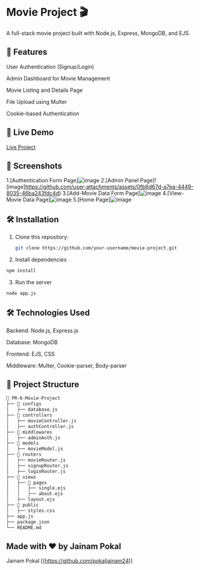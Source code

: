
# Movie Project 🎬

A full-stack movie project built with Node.js, Express, MongoDB, and EJS.

## 📌 Features

User Authentication (Signup/Login)

Admin Dashboard for Movie Management

Movie Listing and Details Page

File Upload using Multer

Cookie-based Authentication

## 🚀 Live Demo
[Live Project](https://pr-6-movie-project.onrender.com) <!-- Replace with actual hosted link -->

## 📸 Screenshots
1.[Authentication Form Page]![image](https://github.com/user-attachments/assets/ad8e6ecd-5087-414d-88c2-f63fdef7e4d0) <!-- Add screenshots in a 'screenshots' folder -->
2.[Admin Panel Page]![image]https://github.com/user-attachments/assets/0fb6d67d-a7ea-4449-8035-46ba243fdc4d) <!-- Add screenshots in a 'screenshots' folder -->
3.[Add-Movie Data Form Page]![image](https://github.com/user-attachments/assets/22f5b106-bb62-47cf-b131-e18b6a5ef99b) <!-- Add screenshots in a 'screenshots' folder -->
4.[View-Movie Data Page]![image](https://github.com/user-attachments/assets/e883f859-bec8-46e4-b341-b1ce266ab6cf) <!-- Add screenshots in a 'screenshots' folder -->
5.[Home Page]![image](https://github.com/user-attachments/assets/c9604804-9918-4cbb-9727-5dc5dec56cef) <!-- Add screenshots in a 'screenshots' folder -->

## 🛠️ Installation
1. Clone this repository:
   ```sh
   git clone https://github.com/your-username/movie-project.git
   ```
2. Install dependencies
  ```sh
  npm install
  ```
3. Run the server
  ```sh
  node app.js
  ```

## 🛠 Technologies Used

Backend: Node.js, Express.js

Database: MongoDB

Frontend: EJS, CSS

Middleware: Multer, Cookie-parser, Body-parser

## 📂 Project Structure

```sh
📁 PR-6-Movie-Project
├── 📂 configs
│   ├── database.js
├── 📂 controllers
│   ├── movieController.js
│   ├── authController.js
├── 📂 middlewares
│   ├── adminAuth.js
├── 📂 models
│   ├── movieModel.js
├── 📂 routers
│   ├── movieRouter.js
│   ├── signupRouter.js
│   ├── loginRouter.js
├── 📂 views
│   ├── 📂 pages
│   │   ├── single.ejs
│   │   ├── about.ejs
│   ├── layout.ejs
├── 📂 public
│   ├── styles.css
├── app.js
├── package.json
└── README.md
```

## Made with ❤️ by Jainam Pokal

Jainam Pokal [(https://github.com/pokaljainam24)]
